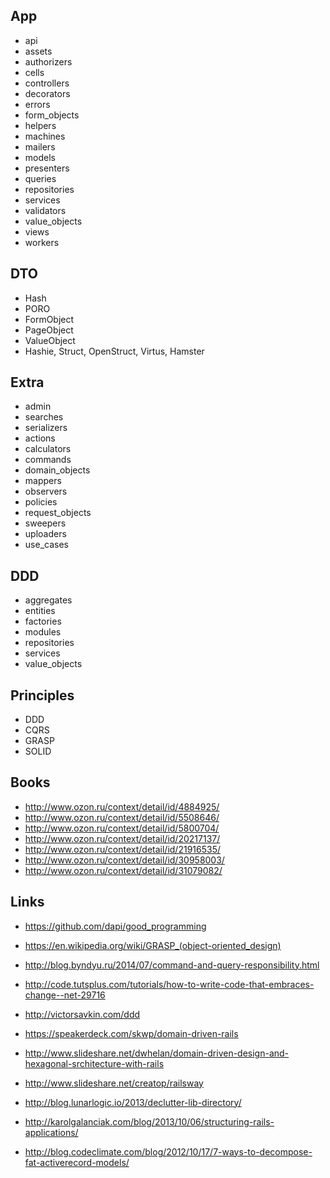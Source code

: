 ## App
- api
- assets
- authorizers
- cells
- controllers
- decorators
- errors
- form_objects
- helpers
- machines
- mailers
- models
- presenters
- queries
- repositories
- services
- validators
- value_objects
- views
- workers

## DTO
- Hash
- PORO
- FormObject
- PageObject
- ValueObject
- Hashie, Struct, OpenStruct, Virtus, Hamster

## Extra
- admin
- searches
- serializers
- actions
- calculators
- commands
- domain_objects
- mappers
- observers
- policies
- request_objects
- sweepers
- uploaders
- use_cases

## DDD
- aggregates
- entities
- factories
- modules
- repositories
- services
- value_objects

## Principles
- DDD
- CQRS
- GRASP
- SOLID

## Books
- http://www.ozon.ru/context/detail/id/4884925/
- http://www.ozon.ru/context/detail/id/5508646/
- http://www.ozon.ru/context/detail/id/5800704/
- http://www.ozon.ru/context/detail/id/20217137/
- http://www.ozon.ru/context/detail/id/21916535/
- http://www.ozon.ru/context/detail/id/30958003/
- http://www.ozon.ru/context/detail/id/31079082/

## Links
- https://github.com/dapi/good_programming
- https://en.wikipedia.org/wiki/GRASP_(object-oriented_design)
- http://blog.byndyu.ru/2014/07/command-and-query-responsibility.html
- http://code.tutsplus.com/tutorials/how-to-write-code-that-embraces-change--net-29716
- http://victorsavkin.com/ddd
- https://speakerdeck.com/skwp/domain-driven-rails
- http://www.slideshare.net/dwhelan/domain-driven-design-and-hexagonal-srchitecture-with-rails

- http://www.slideshare.net/creatop/railsway
- http://blog.lunarlogic.io/2013/declutter-lib-directory/
- http://karolgalanciak.com/blog/2013/10/06/structuring-rails-applications/
- http://blog.codeclimate.com/blog/2012/10/17/7-ways-to-decompose-fat-activerecord-models/
